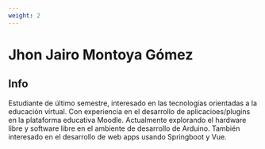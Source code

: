 ```yaml
---
weight: 2
---
```




# Jhon Jairo Montoya Gómez

## Info

Estudiante de último semestre, interesado en las tecnologías orientadas a la educación virtual. Con experiencia en el desarrollo de aplicacioes/plugins en la plataforma educativa Moodle. Actualmente explorando el hardware libre y software libre en el ambiente de desarrollo de Arduino. También interesado en el desarrollo de web apps usando Springboot y Vue.   